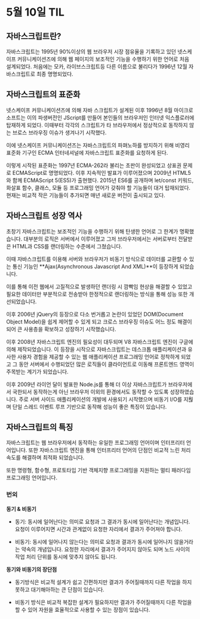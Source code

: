# 5월 10일 TIL

## 자바스크립트란?

자바스크립트는 1995년 90%이상의 웹 브라우저 시장 점유율을 기록하고 있던 넷스케이프 커뮤니케이션즈에 의해 웹 페이지의 보조적인 기능을 수행하기 위한 언어로 처음 설계되었다.
처음에는 모카, 라이브스크립트등 다른 이름으로 불리다가 1996년 12월 자바스크립트로 최종 명명되었다.

## 자바스크립트의 표준화

넷스케이프 커뮤니케이션즈에 의해 자바 스크립트가 설계된 이후 1996년 8월 마이크로소프트는 이의 파생버전인 JScript를 만들어 본인들의 브라우저인 인터넷 익스플로러에 탑재하게 되었다.
이때부터 각각의 스크립트가 타 브라우저에서 정상적으로 동작하지 않는 브로스 브라우징 이슈가 생겨나기 시작했다.

이에 넷스케이프 커뮤니케이션즈는 자바스크립트의 파펴노하를 방지하기 위해 비영리 표준화 기구인 ECMA 인터네셔널에 자바스크립트 표준화를 요청하게 된다.

이렇게 시작된 표준화는 1997년 ECMA-262라 불리는 초판이 완성되었고 상표권 문제로 ECMAScript로 명명되었다.
이후 지속적인 발표가 이루어졌으며 2009년 HTML5와 함께 ECMAScript 5(ES5)가 출현했다.
2015년 ES6를 공개하며 let/const 키워드, 화살표 함수, 클래스, 모듈 등 프로그래밍 언어가 갖춰야 할 기능들이 대거 탑재되었다.
현재는 비교적 작은 기능들이 추가되면 매년 새로운 버전이 출시되고 있다.

## 자바스크립트 성장 역사

초창기 자바스크립트는 보조적인 기능을 수행하기 위해 탄생한 언어로 그 한계가 명확했습니다.
대부분의 로직은 서버에서 이루어졌고 그저 브라우저에서는 서버로부터 전달받은 HTML과 CSS를 랜더링하는 수준에서 그쳤습니다.

이때 자바스크립트를 이용해 서버와 브라우저가 비동기 방식으로 데이터를 교환할 수 있는 통신 기능인 **Ajax(Asynchronous Javascript And XML)**이 등장하게 되었습니다.

이를 통해 이전 웹에서 고질적으로 발생하던 랜더링 시 깜빡임 현상을 해결할 수 있었고 필요한 데이터만 부분적으로 전송받아 한정적으로 랜더링하는 방식을 통해 성능 또한 개선되었습니다.

이후 2006년 jQuery의 등장으로 다소 번거롭고 논란이 있었던 DOM(Document Object Model)을 쉽게 제어할 수 있게 되고 크로스 브라우징 이슈도 어느 정도 해결이 되어 큰 사용층을 확보하고 성장하기 시작했습니다.

이후 2008년 자바스크립트 엔진의 필요성이 대두되며 V8 자바스크립트 엔진이 구글에 의해 제작되었습니다.
이 등장을 시작으로 자바스크립트는 데스크톱 애플리케이션과 유사한 사용자 경험을 제공할 수 있는 웹 애플리케이션 프로그래밍 언어로 정착하게 되었고 그 동안 서버에서 수행되었던 많은 로직들이 클라이언트로 이동해 프론트엔드 영역이 주목받는 계기가 되었습니다.

이후 2009년 라이언 달이 발표한 Node.js를 통해 더 이상 자바스크립트가 브라우저에서 국한되서 동작하는게 아닌 브라우저 이외의 환경에서도 동작할 수 있도록 성장하였습니다.
주로 서버 사이드 애플리케이션의 개발에 사용되기 시작했으며 비동기 I/O를 지웒며 단일 스레드 이벤트 루프 기반으로 동작해 성능이 좋은 특징이 있습니다.

## 자바스크립트의 특징

자바스크립트는 웹 브라우저에서 동작하는 유일한 프로그래밍 언어이며 인터프리터 언어입니다.
또한 자바스크립트 엔진을 통해 인터프리터 언어의 단점인 비교적 느린 처리 속도를 해결하며 최적화 되었습니다.

또한 명령형, 함수형, 프로토타입 기반 객체지향 프로그래밍을 지원하는 멀티 패러다임 프로그래밍 언어입니다.

### 번외

**동기 & 비동기**

- 동기: 동시에 일어난다는 의미로 요청과 그 결과가 동시에 일어난다는 개념입니다. 요청이 이루어지면 시간과 관계없이 요청한 자리에서 결과가 주어져야 합니다.

- 비동기: 동시에 일어나지 않는다는 의미로 요청과 결과가 동시에 일어나지 않을거라는 약속의 개념입니다.
요청한 자리에서 결과가 주어지지 않아도 되며 노드 사이의 작업 처리 단위를 동시에 맞추지 않아도 됩니다.

**동기와 비동기의 장단점**

- 동기방식은 비교적 설계가 쉽고 간편하지만 결과가 주어질때까지 다른 작업을 하지 못하고 대기해아하는 큰 단점이 있습니다.

- 비동기 방식은 비교적 복잡한 설계가 필요하지만 결과가 주어질때까지 다른 작업을 할 수 있어 자원을 효율적으로 사용할 수 있는 장점이 있습니다.
